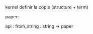 kernel
  definir la copie (structure + term)
  

paper:

  
  api :
    from_string : string -> paper
    
  

